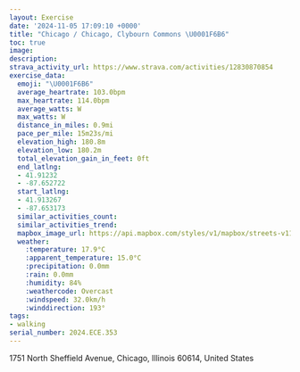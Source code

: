 ```yaml
---
layout: Exercise
date: '2024-11-05 17:09:10 +0000'
title: "Chicago / Chicago, Clybourn Commons \U0001F6B6"
toc: true
image:
description:
strava_activity_url: https://www.strava.com/activities/12830870854
exercise_data:
  emoji: "\U0001F6B6"
  average_heartrate: 103.0bpm
  max_heartrate: 114.0bpm
  average_watts: W
  max_watts: W
  distance_in_miles: 0.9mi
  pace_per_mile: 15m23s/mi
  elevation_high: 180.8m
  elevation_low: 180.2m
  total_elevation_gain_in_feet: 0ft
  end_latlng:
  - 41.91232
  - -87.652722
  start_latlng:
  - 41.913267
  - -87.653173
  similar_activities_count:
  similar_activities_trend:
  mapbox_image_url: https://api.mapbox.com/styles/v1/mapbox/streets-v11/static/path-5+787af2-1.0(qoy~Ffe_vO%7BC%60EuC%60F%7BAxBOVQd%40iA~Aa%40lAKHrFoKnA%7BA%7C%40wApBoCzDkG),pin-s-s+e5b22e(-87.6554,41.91497),pin-s-f+89ae00(-87.65437999999999,41.91428999999997)/auto/800x800?access_token=pk.eyJ1Ijoiam9zaGJlY2ttYW4iLCJhIjoiY205eWR2aDd1MWZ6djJrbXc4a3M0bWZleiJ9.XiG9OWkNcZk2QzjJbxLB4A
  weather:
    :temperature: 17.9°C
    :apparent_temperature: 15.0°C
    :precipitation: 0.0mm
    :rain: 0.0mm
    :humidity: 84%
    :weathercode: Overcast
    :windspeed: 32.0km/h
    :winddirection: 193°
tags:
- walking
serial_number: 2024.ECE.353
---
```

1751 North Sheffield Avenue, Chicago, Illinois 60614, United States
